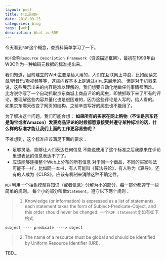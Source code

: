 ```yaml
---
layout: post
title: 什么是RDF
date: 2018-03-25
categories: blog
tags: [web]
description: What is RDF
---
```


今天看到`RDF`这个概念，查资料简单学习了一下。

`RDF`全称`Resource Description Framework`（资源描述框架），最初在1999年由W3C作为一种编码元数据的标准提出来。

我们知道，目前建立的Web主要是给人用的，人们在互联网上冲浪，比如阅读文章/听音乐/看视频等等，这些内容基本上是通过`HTML`来展示的。
但是对于机器来说，这些展示出来的内容是难以理解的，我们想要自动化地做任何事情都困难。
比方说你写了一个自动抓取京东商城上商品评论的爬虫，即使抓取下来了所有的评论，要理解这些内容并量化也是很困难的，因为这些评论是人写的，给人看的。
如果京东哪天改变了网页的结构，之前辛苦写好的爬虫也不能用了。

为了解决这个问题，我们可能会想：
**如果所有的买家在网上购物（不论是京东还是淘宝或者Amazon）发表商品评论的时候都愿意接受并遵守某种标准的话，什么样的标准才能让我们上面的工作更容易些呢？**

不难想到，这个标准应该满足下面的要求：
* 足够灵活，能够让人们表达任何信息
  不能说使用了这个标准之后我原来在评论里想表达的信息表达不了了。
* 应该能够连接整个Web上分布的所有信息
  对于同一个商品，不同的买家叫法可能不一样，比如同一本书，有人可能叫《算法导论》，有人称为《算导》，还有的人成为《CLRS》。应该有机制来消除这种不确定性。
  

`RDF`利用一个抽象模型将知识（或者信息）分解为小的部分，每一部分都遵守一些简单的规则。
每个小的部分叫做`Statement`，遵守以下两个规则：
>1. Knowledge (or information) is expressed as a list of statements, each statement takes the form of Subject-Predicate-Object, and this order should never be changed.
一个`RDF statement`比如有如下格式

```
subject ---- predicate ----> object
```

>2. The name of a resource must be global and should be identiﬁed by Uniform Resource Identiﬁer (URI).

TBD...
